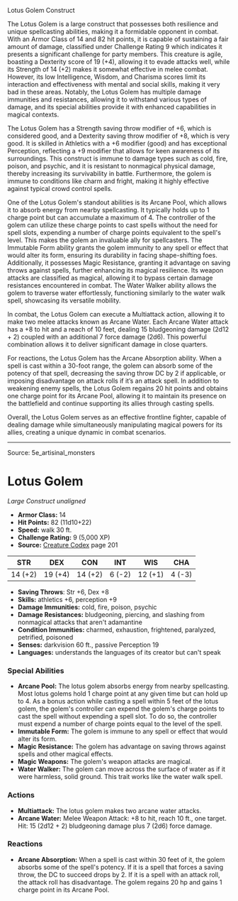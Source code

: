 <MonsterName/>Lotus Golem</MonsterName>
<CreatureType/>Construct</CreatureType>

<summary>The Lotus Golem is a large construct that possesses both resilience and unique spellcasting abilities, making it a formidable opponent in combat. With an Armor Class of 14 and 82 hit points, it is capable of sustaining a fair amount of damage, classified under Challenge Rating 9 which indicates it presents a significant challenge for party members. This creature is agile, boasting a Dexterity score of 19 (+4), allowing it to evade attacks well, while its Strength of 14 (+2) makes it somewhat effective in melee combat. However, its low Intelligence, Wisdom, and Charisma scores limit its interaction and effectiveness with mental and social skills, making it very bad in these areas. Notably, the Lotus Golem has multiple damage immunities and resistances, allowing it to withstand various types of damage, and its special abilities provide it with enhanced capabilities in magical contexts.</summary>

<detail>

The Lotus Golem has a Strength saving throw modifier of +6, which is considered good, and a Dexterity saving throw modifier of +8, which is very good. It is skilled in Athletics with a +6 modifier (good) and has exceptional Perception, reflecting a +9 modifier that allows for keen awareness of its surroundings. This construct is immune to damage types such as cold, fire, poison, and psychic, and it is resistant to nonmagical physical damage, thereby increasing its survivability in battle. Furthermore, the golem is immune to conditions like charm and fright, making it highly effective against typical crowd control spells.

One of the Lotus Golem's standout abilities is its Arcane Pool, which allows it to absorb energy from nearby spellcasting. It typically holds up to 1 charge point but can accumulate a maximum of 4. The controller of the golem can utilize these charge points to cast spells without the need for spell slots, expending a number of charge points equivalent to the spell's level. This makes the golem an invaluable ally for spellcasters. The Immutable Form ability grants the golem immunity to any spell or effect that would alter its form, ensuring its durability in facing shape-shifting foes. Additionally, it possesses Magic Resistance, granting it advantage on saving throws against spells, further enhancing its magical resilience. Its weapon attacks are classified as magical, allowing it to bypass certain damage resistances encountered in combat. The Water Walker ability allows the golem to traverse water effortlessly, functioning similarly to the water walk spell, showcasing its versatile mobility.

In combat, the Lotus Golem can execute a Multiattack action, allowing it to make two melee attacks known as Arcane Water. Each Arcane Water attack has a +8 to hit and a reach of 10 feet, dealing 15 bludgeoning damage (2d12 + 2) coupled with an additional 7 force damage (2d6). This powerful combination allows it to deliver significant damage in close quarters.

For reactions, the Lotus Golem has the Arcane Absorption ability. When a spell is cast within a 30-foot range, the golem can absorb some of the potency of that spell, decreasing the saving throw DC by 2 if applicable, or imposing disadvantage on attack rolls if it’s an attack spell. In addition to weakening enemy spells, the Lotus Golem regains 20 hit points and obtains one charge point for its Arcane Pool, allowing it to maintain its presence on the battlefield and continue supporting its allies through casting spells.

Overall, the Lotus Golem serves as an effective frontline fighter, capable of dealing damage while simultaneously manipulating magical powers for its allies, creating a unique dynamic in combat scenarios.</detail>



---

Source: 5e_artisinal_monsters

# Lotus Golem

*Large* *Construct* *unaligned*

- **Armor Class:** 14
- **Hit Points:** 82 (11d10+22)
- **Speed:** walk 30 ft.
- **Challenge Rating:** 9 (5,000 XP)
- **Source:** [Creature Codex](https://koboldpress.com/kpstore/product/creature-codex-for-5th-edition-dnd) page 201

| STR | DEX | CON | INT | WIS | CHA |
| --- | --- | --- | --- | --- | --- |
| 14 (+2) | 19 (+4) | 14 (+2) | 6 (-2) | 12 (+1) | 4 (-3) |

- **Saving Throws**: Str +6, Dex +8
- **Skills:** athletics +6, perception +9
- **Damage Immunities:** cold, fire, poison, psychic
- **Damage Resistances:** bludgeoning, piercing, and slashing from nonmagical attacks that aren't adamantine
- **Condition Immunities:** charmed, exhaustion, frightened, paralyzed, petrified, poisoned
- **Senses:** darkvision 60 ft., passive Perception 19
- **Languages:** understands the languages of its creator but can't speak

### Special Abilities

- **Arcane Pool:** The lotus golem absorbs energy from nearby spellcasting. Most lotus golems hold 1 charge point at any given time but can hold up to 4. As a bonus action while casting a spell within 5 feet of the lotus golem, the golem's controller can expend the golem's charge points to cast the spell without expending a spell slot. To do so, the controller must expend a number of charge points equal to the level of the spell.
- **Immutable Form:** The golem is immune to any spell or effect that would alter its form.
- **Magic Resistance:** The golem has advantage on saving throws against spells and other magical effects.
- **Magic Weapons:** The golem's weapon attacks are magical.
- **Water Walker:** The golem can move across the surface of water as if it were harmless, solid ground. This trait works like the water walk spell.

### Actions

- **Multiattack:** The lotus golem makes two arcane water attacks.
- **Arcane Water:** Melee Weapon Attack: +8 to hit, reach 10 ft., one target. Hit: 15 (2d12 + 2) bludgeoning damage plus 7 (2d6) force damage.

### Reactions

- **Arcane Absorption:** When a spell is cast within 30 feet of it, the golem absorbs some of the spell's potency. If it is a spell that forces a saving throw, the DC to succeed drops by 2. If it is a spell with an attack roll, the attack roll has disadvantage. The golem regains 20 hp and gains 1 charge point in its Arcane Pool.




